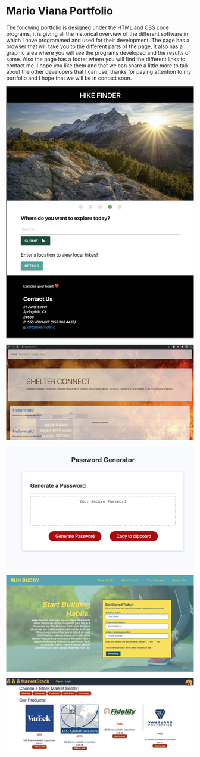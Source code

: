 # Mario Viana Portfolio

The following portfolio is designed under the HTML and CSS code programs, it is giving all 
the historical overview of the different software in which I have programmed and used for their development. 
The page has a browser that will take you to the different parts of the page, it also has a graphic
area where you will see the programs developed and the results of some. Also the page has a footer
 where you will find the different links to contact me. I hope you like them and that we can share 
 a little more to talk about the other developers that I can use, thanks for paying attention to my portfolio 
 and I hope that we will be in contact soon.

 ![](Image/Hike-finder.png) 

 ![](Image/Home.png)

 ![](Image/Mock-up.png)

 ![](Image/runbuddy.png)

 ![](Image/main.jpg)




 
